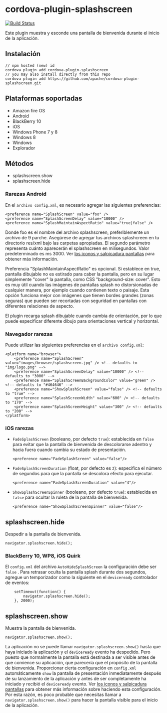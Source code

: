 <!--
# license: Licensed to the Apache Software Foundation (ASF) under one
#         or more contributor license agreements.  See the NOTICE file
#         distributed with this work for additional information
#         regarding copyright ownership.  The ASF licenses this file
#         to you under the Apache License, Version 2.0 (the
#         "License"); you may not use this file except in compliance
#         with the License.  You may obtain a copy of the License at
#
#           http://www.apache.org/licenses/LICENSE-2.0
#
#         Unless required by applicable law or agreed to in writing,
#         software distributed under the License is distributed on an
#         "AS IS" BASIS, WITHOUT WARRANTIES OR CONDITIONS OF ANY
#         KIND, either express or implied.  See the License for the
#         specific language governing permissions and limitations
#         under the License.
-->

# cordova-plugin-splashscreen

[![Build Status](https://travis-ci.org/apache/cordova-plugin-splashscreen.svg)](https://travis-ci.org/apache/cordova-plugin-splashscreen)

Este plugin muestra y esconde una pantalla de bienvenida durante el inicio de la aplicación.

## Instalación

    // npm hosted (new) id
    cordova plugin add cordova-plugin-splashscreen
    // you may also install directly from this repo
    cordova plugin add https://github.com/apache/cordova-plugin-splashscreen.git

## Plataformas soportadas

- Amazon fire OS
- Android
- BlackBerry 10
- iOS
- Windows Phone 7 y 8
- Windows 8
- Windows
- Explorador

## Métodos

- splashscreen.show
- splashscreen.hide

### Rarezas Android

En el `archivo config.xml`, es necesario agregar las siguientes preferencias:

    <preference name="SplashScreen" value="foo" />
    <preference name="SplashScreenDelay" value="10000" />
    <preference name="SplashMaintainAspectRatio" value="true|false" />

Donde foo es el nombre del archivo splashscreen, preferiblemente un archivo de 9 parche. Asegúrese de agregar tus archivos splashcreen en tu directorio res/xml bajo las carpetas apropiadas. El segundo parámetro representa cuánto aparecerán el splashscreen en milisegundos. Valor predeterminado es ms 3000. Ver [los iconos y salpicadura pantallas](http://cordova.apache.org/docs/en/edge/config_ref_images.md.html) para obtener más información.

Preferencia "SplashMaintainAspectRatio" es opcional. Si establece en true, pantalla dibujable no es estirado para caber la pantalla, pero en su lugar simplemente "cover" la pantalla, como CSS "background-size: cover". Esto es muy útil cuando las imágenes de pantallas splash no distorsionadas de cualquier manera, por ejemplo cuando contienen texto o paisaje. Esta opción funciona mejor con imágenes que tienen bordes grandes (zonas seguras) que pueden ser recortadas con seguridad en pantallas con diferentes relaciones de aspecto.

El plugin recarga splash dibujable cuando cambia de orientación, por lo que puede especificar diferente dibujo para orientaciones vertical y horizontal.

### Navegador rarezas

Puede utilizar las siguientes preferencias en el `archivo config.xml`:

    <platform name="browser">
        <preference name="SplashScreen" value="images/browser/splashscreen.jpg" /> <!-- defaults to "img/logo.png" -->
        <preference name="SplashScreenDelay" value="10000" /> <!-- defaults to "3000" -->
        <preference name="SplashScreenBackgroundColor" value="green" /> <!-- defaults to "#464646" -->
        <preference name="ShowSplashScreen" value="false" /> <!-- defaults to "true" -->
        <preference name="SplashScreenWidth" value="600" /> <!-- defaults to "170" -->
        <preference name="SplashScreenHeight" value="300" /> <!-- defaults to "200" -->
    </platform>

### iOS rarezas

- `FadeSplashScreen` (booleano, por defecto `true`): establecida en `false` para evitar que la pantalla de bienvenida de descolorarse adentro y hacia fuera cuando cambia su estado de presentación.

      <preference name="FadeSplashScreen" value="false"/>

* `FadeSplashScreenDuration` (float, por defecto es `2`): especifica el número de segundos para que la pantalla se descolora efecto para ejecutar.

      <preference name="FadeSplashScreenDuration" value="4"/>

- `ShowSplashScreenSpinner` (booleano, por defecto `true`): establecida en `false` para ocultar la ruleta de la pantalla de bienvenida.

      <preference name="ShowSplashScreenSpinner" value="false"/>

## splashscreen.hide

Despedir a la pantalla de bienvenida.

    navigator.splashscreen.hide();

### BlackBerry 10, WP8, iOS Quirk

El `config.xml` del archivo `AutoHideSplashScreen` la configuración debe ser `false` . Para retrasar oculta la pantalla splash durante dos segundos, agregue un temporizador como la siguiente en el `deviceready` controlador de eventos:

        setTimeout(function() {
            navigator.splashscreen.hide();
        }, 2000);

## splashscreen.show

Muestra la pantalla de bienvenida.

    navigator.splashscreen.show();

La aplicación no se puede llamar `navigator.splashscreen.show()` hasta que haya iniciado la aplicación y el `deviceready` evento ha despedido. Pero puesto que normalmente la pantalla está destinada a ser visible antes de que comience su aplicación, que parecería que el propósito de la pantalla de bienvenida. Proporcionar cierta configuración en `config.xml` automáticamente `show` la pantalla de presentación inmediatamente después de su lanzamiento de la aplicación y antes de ser completamente ha iniciado y recibió el `deviceready` evento. Ver [los iconos y salpicadura pantallas](http://cordova.apache.org/docs/en/edge/config_ref_images.md.html) para obtener más información sobre haciendo esta configuración. Por esta razón, es poco probable que necesitas llamar a `navigator.splashscreen.show()` para hacer la pantalla visible para el inicio de la aplicación.
